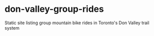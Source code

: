 # don-valley-group-rides
Static site listing group mountain bike rides in Toronto's Don Valley trail system
